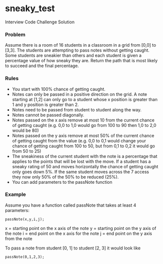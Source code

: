 # sneaky_test
Interview Code Challenge Solution

### Problem

Assume there is a room of 16 students in a classroom in a grid from [0,0] to [3,3]. The students are attempting to pass notes without getting caught. Some students are sneakier than others and each student is given a percentage value of how sneaky they are. Return the path that is most likely to succeed and the final percentage.

### Rules
- You start with 100% chance of getting caught.
- Notes can only be passed in a positive direction on the grid. A note starting at [1,2] can only go to a student whose x position is greater than 1 and y position is greater than 2.
- Notes need to be passed from student to student along the way.
- Notes cannot be passed diagonally.
- Notes passed on the x axis remove at most 10 from the current chance of getting caught (e.g. 0,0 to 1,0 would go from 100 to 90 then 1,0 to 2,0 would be 80)
- Notes passed on the y axis remove at most 50% of the current chance of getting caught from the value (e.g. 0,0 to 0,1 would change your chance of getting caught from 100 to 50, but from 0,1 to 0,2 it would go from 50 to 25)
- The sneakiness of the current student with the note is a percentage that applies to the points that will be lost with the move. If a student has a sneaky rating of 50 and moves horizontally the chance of getting caught only goes down 5%. If the same student moves across the 7 access they now only 50% of the 50% to be reduced (25%).
- You can add parameters to the passNote function

### Example

Assume you have a function called passNote that takes at least 4 parameters:

`passNote(x,y,i,j);`

x = starting point on the x axis of the note
y = starting point on the y axis of the note
i = end point on the x axis for the note
j = end point on the y axis from the note

To pass a note from student [0, 1] to student [2, 3] it would look like

`passNote(0,1,2,3);`
